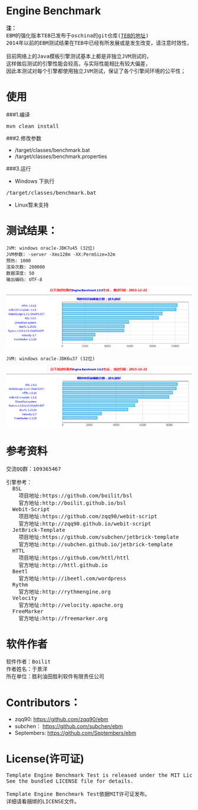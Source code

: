 Engine Benchmark
===

<pre>
<b>注：</b>
EBM的强化版本TEB已发布于oschina的git仓库(<a href="http://git.oschina.net/kiang/teb">TEB的地址</a>)
2014年以前的EBM测试结果在TEB中已经有所发展或是发生改变，请注意时效性，新的测试请转向TEB进行；

目前网络上的Java模板引擎测试基本上都是非独立JVM测试的，
这样做后测试的引擎性能会较高，与实际性能相比有较大偏差，
因此本测试对每个引擎都使用独立JVM测试，保证了各个引擎间环境的公平性；
</pre>

使用
===
###1.编译
<pre>
mvn clean install
</pre>

###2.修改参数
+ /target/classes/benchmark.bat
+ /target/classes/benchmark.properties

###3.运行
+ Windows 下执行
<pre>
/target/classes/benchmark.bat
</pre>
+ Linux暂未支持


测试结果：
============

~~~~~
JVM: windows oracle-JDK7u45 (32位)
JVM参数: -server -Xms128m -XX:PermSize=32m
预热: 1000
渲染次数: 200000
数据深度: 50
输出编码: UTF-8
~~~~~

![report.png](report_jdk7.png)

~~~~~
JVM: windows oracle-JDK6u37 (32位)
~~~~~

![report.png](report_jdk6.png)


参考资料
===
<pre>
交流QQ群：109365467

引擎参考：
  BSL
    项目地址:https://github.com/boilit/bsl
    官方地址:http://boilit.github.io/bsl
  Webit-Script
    项目地址:https://github.com/zqq90/webit-script
    官方地址:http://zqq90.github.io/webit-script
  JetBrick-Template
    项目地址:https://github.com/subchen/jetbrick-template
    官方地址:http://subchen.github.io/jetbrick-template
  HTTL
    项目地址:https://github.com/httl/httl
    官方地址:http://httl.github.io
  Beetl
    官方地址:http://ibeetl.com/wordpress
  Rythm
    官方地址:http://rythmengine.org
  Velocity
    官方地址:http://velocity.apache.org
  FreeMarker
    官方地址:http://freemarker.org
</pre>

软件作者
===
<pre>
软件作者：Boilit
作者姓名：于景洋
所在单位：胜利油田胜利软件有限责任公司
</pre>


Contributors：
==============

* zqq90: https://github.com/zqq90/ebm
* subchen： https://github.com/subchen/ebm
* Septembers: https://github.com/Septembers/ebm

License(许可证)
===
<pre>
Template Engine Benchmark Test is released under the MIT License. 
See the bundled LICENSE file for details.

Template Engine Benchmark Test依据MIT许可证发布。
详细请看捆绑的LICENSE文件。
</pre>

